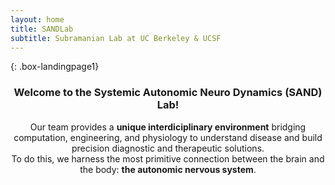 ```yaml
---
layout: home
title: SANDLab
subtitle: Subramanian Lab at UC Berkeley & UCSF
---
```


{: .box-landingpage1}
<center><h3>Welcome to the Systemic Autonomic Neuro Dynamics (SAND) Lab!</h3></center>  

<center>Our team provides a <b>unique interdiciplinary environment</b> bridging computation, engineering, and physiology to understand disease and build precision diagnostic and therapeutic solutions.</center>

<center>To do this, we harness the most primitive connection between the brain and the body: <b>the autonomic nervous system</b>.</center> 




